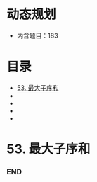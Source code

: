 # 动态规划
- 内含题目：183

# 目录
<!-- GFM-TOC -->
* [53. 最大子序和](#53-最大子序和)
* []()
* []()
* []()
* []()
<!-- GFM-TOC -->



# 53. 最大子序和








### END
